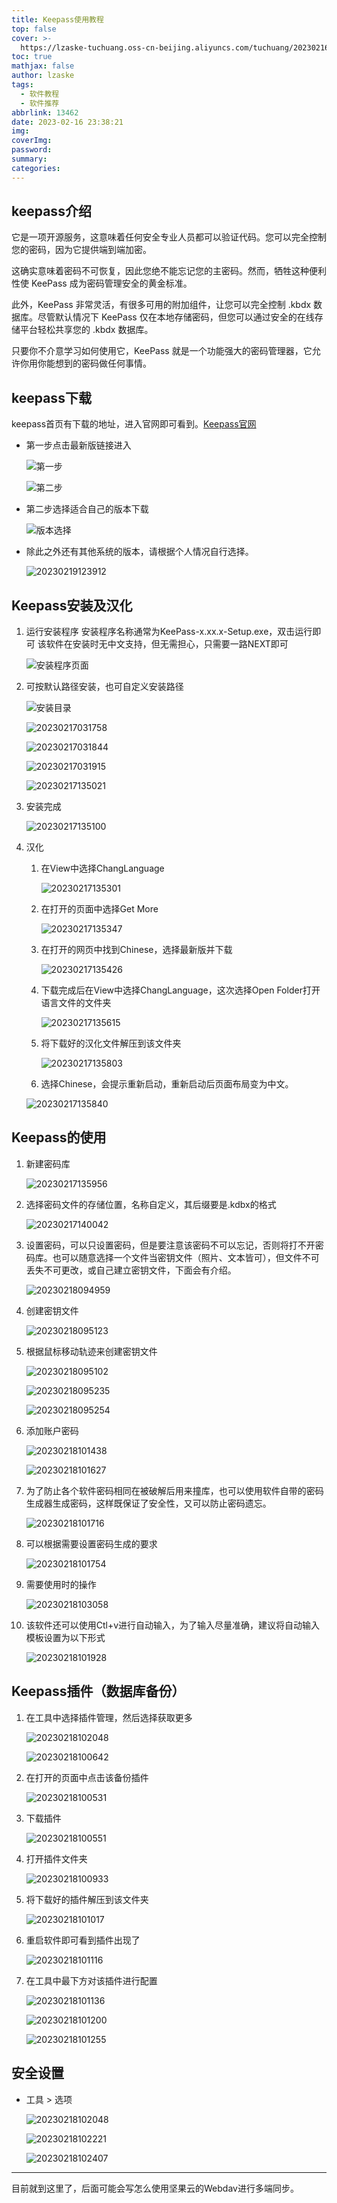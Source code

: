```yaml
---
title: Keepass使用教程
top: false
cover: >-
  https://lzaske-tuchuang.oss-cn-beijing.aliyuncs.com/tuchuang/202302162341629.jpg
toc: true
mathjax: false
author: lzaske
tags:
  - 软件教程
  - 软件推荐
abbrlink: 13462
date: 2023-02-16 23:38:21
img:
coverImg:
password:
summary:
categories:
---
```


## keepass介绍

它是一项开源服务，这意味着任何安全专业人员都可以验证代码。您可以完全控制您的密码，因为它提供端到端加密。

这确实意味着密码不可恢复，因此您绝不能忘记您的主密码。然而，牺牲这种便利性使 KeePass 成为密码管理安全的黄金标准。

此外，KeePass 非常灵活，有很多可用的附加组件，让您可以完全控制 .kbdx 数据库。尽管默认情况下 KeePass 仅在本地存储密码，但您可以通过安全的在线存储平台轻松共享您的 .kbdx 数据库。

只要你不介意学习如何使用它，KeePass 就是一个功能强大的密码管理器，它允许你用你能想到的密码做任何事情。

<!--  KeePass 适用于所有流行的平台，它可以设置为使用 KeeForm 与浏览器一起使用，KeePass HTTP 连接器允许您在所有流行的浏览器中自动填充密码。-->

## keepass下载

keepass首页有下载的地址，进入官网即可看到。[Keepass官网](https://keepass.info/index.html)

* 第一步点击最新版链接进入

    ![第一步](https://lzaske-tuchuang.oss-cn-beijing.aliyuncs.com/tuchuang/202302170035895.png)

    ![第二步](https://lzaske-tuchuang.oss-cn-beijing.aliyuncs.com/tuchuang/202302170038811.png)

* 第二步选择适合自己的版本下载

    ![版本选择](https://lzaske-tuchuang.oss-cn-beijing.aliyuncs.com/tuchuang/202302170044553.png)

* 除此之外还有其他系统的版本，请根据个人情况自行选择。

    ![20230219123912](https://lzaske-tuchuang.oss-cn-beijing.aliyuncs.com/Blog/20230219123912.png)

## Keepass安装及汉化

1. 运行安装程序
    安装程序名称通常为KeePass-x.xx.x-Setup.exe，双击运行即可
    该软件在安装时无中文支持，但无需担心，只需要一路NEXT即可

    ![安装程序页面](https://lzaske-tuchuang.oss-cn-beijing.aliyuncs.com/tuchuang/202302170050516.png)

2. 可按默认路径安装，也可自定义安装路径

    ![安装目录](https://lzaske-tuchuang.oss-cn-beijing.aliyuncs.com/tuchuang/202302171348785.png)

    ![20230217031758](https://lzaske-tuchuang.oss-cn-beijing.aliyuncs.com/Blog/20230217031758.png)

    ![20230217031844](https://lzaske-tuchuang.oss-cn-beijing.aliyuncs.com/Blog/20230217031844.png)

    ![20230217031915](https://lzaske-tuchuang.oss-cn-beijing.aliyuncs.com/Blog/20230217031915.png)

    ![20230217135021](https://lzaske-tuchuang.oss-cn-beijing.aliyuncs.com/Blog/20230217135021.png)

3. 安装完成

    ![20230217135100](https://lzaske-tuchuang.oss-cn-beijing.aliyuncs.com/Blog/20230217135100.png)

4. 汉化

    1. 在View中选择ChangLanguage

        ![20230217135301](https://lzaske-tuchuang.oss-cn-beijing.aliyuncs.com/Blog/20230217135301.png)

    2. 在打开的页面中选择Get More

        ![20230217135347](https://lzaske-tuchuang.oss-cn-beijing.aliyuncs.com/Blog/20230217135347.png)

    3. 在打开的网页中找到Chinese，选择最新版并下载

        ![20230217135426](https://lzaske-tuchuang.oss-cn-beijing.aliyuncs.com/Blog/20230217135426.png)

    4. 下载完成后在View中选择ChangLanguage，这次选择Open Folder打开语言文件的文件夹

        ![20230217135615](https://lzaske-tuchuang.oss-cn-beijing.aliyuncs.com/Blog/20230217135615.png)

    5. 将下载好的汉化文件解压到该文件夹

        ![20230217135803](https://lzaske-tuchuang.oss-cn-beijing.aliyuncs.com/Blog/20230217135803.png)

    6. 选择Chinese，会提示重新启动，重新启动后页面布局变为中文。

    ![20230217135840](https://lzaske-tuchuang.oss-cn-beijing.aliyuncs.com/Blog/20230217135840.png)

## Keepass的使用

1. 新建密码库

    ![20230217135956](https://lzaske-tuchuang.oss-cn-beijing.aliyuncs.com/Blog/20230217135956.png)

2. 选择密码文件的存储位置，名称自定义，其后缀要是.kdbx的格式

    ![20230217140042](https://lzaske-tuchuang.oss-cn-beijing.aliyuncs.com/Blog/20230217140042.png)

3. 设置密码，可以只设置密码，但是要注意该密码不可以忘记，否则将打不开密码库。也可以随意选择一个文件当密钥文件（照片、文本皆可），但文件不可丢失不可更改，或自己建立密钥文件，下面会有介绍。

    ![20230218094959](https://lzaske-tuchuang.oss-cn-beijing.aliyuncs.com/Blog/20230218094959.png)

4. 创建密钥文件

    ![20230218095123](https://lzaske-tuchuang.oss-cn-beijing.aliyuncs.com/Blog/20230218095123.png)

5. 根据鼠标移动轨迹来创建密钥文件

    ![20230218095102](https://lzaske-tuchuang.oss-cn-beijing.aliyuncs.com/Blog/20230218095102.png)

    ![20230218095235](https://lzaske-tuchuang.oss-cn-beijing.aliyuncs.com/Blog/20230218095235.png)

    ![20230218095254](https://lzaske-tuchuang.oss-cn-beijing.aliyuncs.com/Blog/20230218095254.png)

6. 添加账户密码

    ![20230218101438](https://lzaske-tuchuang.oss-cn-beijing.aliyuncs.com/Blog/20230218101438.png)

    ![20230218101627](https://lzaske-tuchuang.oss-cn-beijing.aliyuncs.com/Blog/20230218101627.png)

7. 为了防止各个软件密码相同在被破解后用来撞库，也可以使用软件自带的密码生成器生成密码，这样既保证了安全性，又可以防止密码遗忘。

    ![20230218101716](https://lzaske-tuchuang.oss-cn-beijing.aliyuncs.com/Blog/20230218101716.png)

8. 可以根据需要设置密码生成的要求

    ![20230218101754](https://lzaske-tuchuang.oss-cn-beijing.aliyuncs.com/Blog/20230218101754.png)

9. 需要使用时的操作

    ![20230218103058](https://lzaske-tuchuang.oss-cn-beijing.aliyuncs.com/Blog/20230218103058.png)

10. 该软件还可以使用Ctl+v进行自动输入，为了输入尽量准确，建议将自动输入模板设置为以下形式

    ![20230218101928](https://lzaske-tuchuang.oss-cn-beijing.aliyuncs.com/Blog/20230218101928.png)

## Keepass插件（数据库备份）

1. 在工具中选择插件管理，然后选择获取更多

    ![20230218102048](https://lzaske-tuchuang.oss-cn-beijing.aliyuncs.com/Blog/20230218102048.png)

    ![20230218100642](https://lzaske-tuchuang.oss-cn-beijing.aliyuncs.com/Blog/20230218100642.png)

2. 在打开的页面中点击该备份插件

    ![20230218100531](https://lzaske-tuchuang.oss-cn-beijing.aliyuncs.com/Blog/20230218100531.png)

3. 下载插件

    ![20230218100551](https://lzaske-tuchuang.oss-cn-beijing.aliyuncs.com/Blog/20230218100551.png)

4. 打开插件文件夹

    ![20230218100933](https://lzaske-tuchuang.oss-cn-beijing.aliyuncs.com/Blog/20230218100933.png)

5. 将下载好的插件解压到该文件夹

    ![20230218101017](https://lzaske-tuchuang.oss-cn-beijing.aliyuncs.com/Blog/20230218101017.png)

6. 重启软件即可看到插件出现了

    ![20230218101116](https://lzaske-tuchuang.oss-cn-beijing.aliyuncs.com/Blog/20230218101116.png)

7. 在工具中最下方对该插件进行配置

    ![20230218101136](https://lzaske-tuchuang.oss-cn-beijing.aliyuncs.com/Blog/20230218101136.png)

    ![20230218101200](https://lzaske-tuchuang.oss-cn-beijing.aliyuncs.com/Blog/20230218101200.png)

    ![20230218101255](https://lzaske-tuchuang.oss-cn-beijing.aliyuncs.com/Blog/20230218101255.png)

## 安全设置

* 工具 > 选项

    ![20230218102048](https://lzaske-tuchuang.oss-cn-beijing.aliyuncs.com/Blog/20230218102048.png)

    ![20230218102221](https://lzaske-tuchuang.oss-cn-beijing.aliyuncs.com/Blog/20230218102221.png)

    ![20230218102407](https://lzaske-tuchuang.oss-cn-beijing.aliyuncs.com/Blog/20230218102407.png)

---

目前就到这里了，后面可能会写怎么使用坚果云的Webdav进行多端同步。
